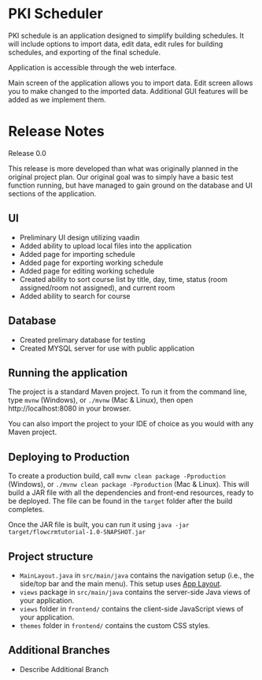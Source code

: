 # PKI Scheduler
PKI schedule is an application designed to simplify building schedules. It will include options to import data, edit data, edit rules for building schedules, and exporting of the final schedule. 

Application is accessible through the web interface. 

Main screen of the application allows you to import data.
Edit screen allows you to make changed to the imported data.
Additional GUI features will be added as we implement them.

# Release Notes
Release 0.0

This release is more developed than what was originally planned in the original project plan. Our original goal was to simply have a basic test function running, but have managed to gain ground on the database and UI sections of the application.
## UI 
* Preliminary UI design utilizing vaadin
* Added ability to upload local files into the application
* Added page for importing schedule
* Added page for exporting working schedule
* Added page for editing working schedule
* Created ability to sort course list by title, day, time, status (room assigned/room not assigned), and current room
* Added ability to search for course
## Database
* Created prelimary database for testing
* Created MYSQL server for use with public application
## Running the application

The project is a standard Maven project. To run it from the command line,
type `mvnw` (Windows), or `./mvnw` (Mac & Linux), then open
http://localhost:8080 in your browser.

You can also import the project to your IDE of choice as you would with any Maven project.

## Deploying to Production

To create a production build, call `mvnw clean package -Pproduction` (Windows),
or `./mvnw clean package -Pproduction` (Mac & Linux).
This will build a JAR file with all the dependencies and front-end resources,
ready to be deployed. The file can be found in the `target` folder after the build completes.

Once the JAR file is built, you can run it using
`java -jar target/flowcrmtutorial-1.0-SNAPSHOT.jar`

## Project structure

- `MainLayout.java` in `src/main/java` contains the navigation setup (i.e., the
  side/top bar and the main menu). This setup uses
  [App Layout](https://vaadin.com/docs/components/app-layout).
- `views` package in `src/main/java` contains the server-side Java views of your application.
- `views` folder in `frontend/` contains the client-side JavaScript views of your application.
- `themes` folder in `frontend/` contains the custom CSS styles.

## Additional Branches 
* Describe Additional Branch
